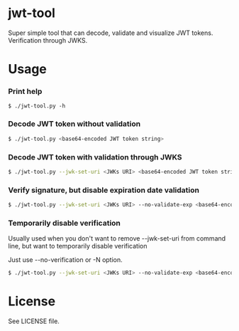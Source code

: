 # jwt-tool
Super simple tool that can decode, validate and visualize JWT tokens. Verification through JWKS.

# Usage
### Print help

```
$ ./jwt-tool.py -h
```

### Decode JWT token without validation

```bash
$ ./jwt-tool.py <base64-encoded JWT token string>
```

### Decode JWT token with validation through JWKS

```bash
$ ./jwt-tool.py --jwk-set-uri <JWKs URI> <base64-encoded JWT token string>
```

### Verify signature, but disable expiration date validation

```bash
$ ./jwt-tool.py --jwk-set-uri <JWKs URI> --no-validate-exp <base64-encoded JWT token string>
```

### Temporarily disable verification
Usually used when you don't want to remove --jwk-set-uri from command line, but want to temporarily
disable verification

Just use --no-verification or -N option.

```bash
$ ./jwt-tool.py --jwk-set-uri <JWKs URI> --no-validate-exp <base64-encoded JWT token string>
```

# License
See LICENSE file.

